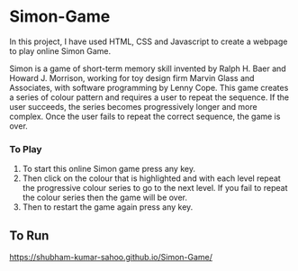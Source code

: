 # Simon-Game
In this project, I have used HTML, CSS and Javascript to create a webpage to play online Simon Game. 

Simon is a game of short-term memory skill invented by Ralph H. Baer and Howard J. Morrison, working for toy design firm Marvin Glass and Associates, with software programming by Lenny Cope. This game creates a series of colour pattern and requires a user to repeat the sequence. If the user succeeds, the series becomes progressively longer and more complex. Once the user fails to repeat the correct sequence, the game is over. 

### To Play

1. To start this online Simon game press any key.
2. Then click on the colour that is highlighted and with each level repeat the progressive colour series to go to the next level. If you fail to repeat the colour series then the game will be over.
3. Then to restart the game again press any key.

## To Run

https://shubham-kumar-sahoo.github.io/Simon-Game/
